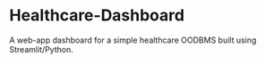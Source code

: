 # Healthcare-Dashboard
A web-app dashboard for a simple healthcare OODBMS built using Streamlit/Python.
